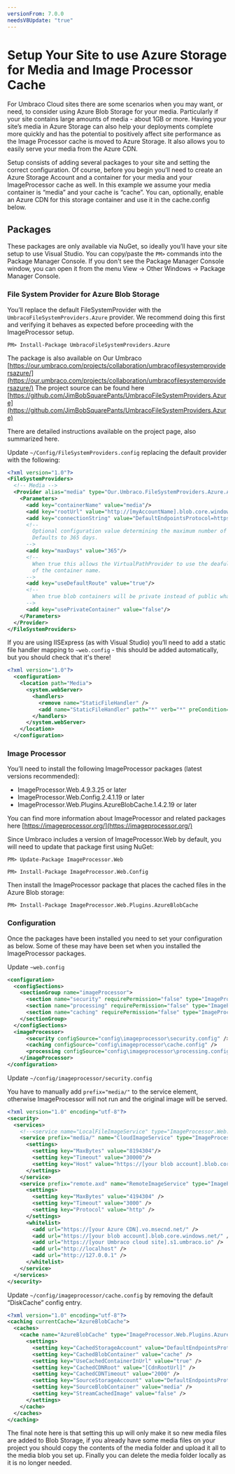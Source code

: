 ```yaml
---
versionFrom: 7.0.0
needsV8Update: "true"
---
```


# Setup Your Site to use Azure Storage for Media and Image Processor Cache
For Umbraco Cloud sites there are some scenarios when you may want, or need, to consider using Azure Blob Storage for your media.  Particularly if your site contains large amounts of media - about 1GB or more.  Having your site’s media in Azure Storage can also help your deployments complete more quickly and has the potential to positively affect site performance as the Image Processor cache is moved to Azure Storage.  It also allows you to easily serve your media from the Azure CDN.

Setup consists of adding several packages to your site and setting the correct configuration.  Of course, before you begin you’ll need to create an Azure Storage Account and a container for your media and your ImageProcessor cache as well.  In this example we assume your media container is “media” and your cache is “cache”.  You can, optionally, enable an Azure CDN for this storage container and use it in the cache.config below.	

## Packages

These packages are only available via NuGet, so ideally you’ll have your site setup to use Visual Studio. You can copy/paste the `PM>` commands into the Package Manager Console. If you don't see the Package Manager Console window, you can open it from the menu View -> Other Windows -> Package Manager Console.

### File System Provider for Azure Blob Storage

You’ll replace the default FileSystemProvider with the `UmbracoFileSystemProviders.Azure` provider.  We recommend doing this first and verifying it behaves as expected before proceeding with the ImageProcessor setup.

```PM> Install-Package UmbracoFileSystemProviders.Azure```

The package is also available on Our Umbraco [https://our.umbraco.com/projects/collaboration/umbracofilesystemprovidersazure/](https://our.umbraco.com/projects/collaboration/umbracofilesystemprovidersazure/)
The project source can be found here [https://github.com/JimBobSquarePants/UmbracoFileSystemProviders.Azure](https://github.com/JimBobSquarePants/UmbracoFileSystemProviders.Azure)

There are detailed instructions available on the project page, also summarized here.

Update `~/Config/FileSystemProviders.config` replacing the default provider with the following:
```xml
<?xml version="1.0"?>
<FileSystemProviders>
  <!-- Media -->
  <Provider alias="media" type="Our.Umbraco.FileSystemProviders.Azure.AzureBlobFileSystem, Our.Umbraco.FileSystemProviders.Azure">
    <Parameters>
      <add key="containerName" value="media"/>
      <add key="rootUrl" value="http://[myAccountName].blob.core.windows.net/"/>
      <add key="connectionString" value="DefaultEndpointsProtocol=https;AccountName=[myAccountName];AccountKey=[myAccountKey]"/>
      <!--
        Optional configuration value determining the maximum number of days to cache items in the browser.
        Defaults to 365 days.
      -->
      <add key="maxDays" value="365"/>
      <!--
        When true this allows the VirtualPathProvider to use the deafult "media" route prefix regardless 
        of the container name.
      -->
      <add key="useDefaultRoute" value="true"/>
      <!--
        When true blob containers will be private instead of public what means that you can't access the original blob file directly from its blob url.
      -->
      <add key="usePrivateContainer" value="false"/>
    </Parameters>
  </Provider>
</FileSystemProviders>
```
If you are using IISExpress (as with Visual Studio) you’ll need to add a static file handler mapping to `~web.config` - this should be added automatically, but you should check that it's there!
```xml
<?xml version="1.0"?>
  <configuration>
    <location path="Media">
      <system.webServer>
        <handlers>
          <remove name="StaticFileHandler" />
          <add name="StaticFileHandler" path="*" verb="*" preCondition="integratedMode" type="System.Web.StaticFileHandler" />
        </handlers>
      </system.webServer>
    </location>
  </configuration>
```

### Image Processor
You’ll need to install the following ImageProcessor packages (latest versions recommended):

* ImageProcessor.Web.4.9.3.25 or later
* ImageProcessor.Web.Config.2.4.1.19 or later
* ImageProcessor.Web.Plugins.AzureBlobCache.1.4.2.19 or later

You can find more information about ImageProcessor and related packages here [https://imageprocessor.org/](https://imageprocessor.org/)

Since Umbraco includes a version of ImageProcessor.Web by default, you will need to update that package first using NuGet:

```PM> Update-Package ImageProcessor.Web```

```PM> Install-Package ImageProcessor.Web.Config```

Then install the ImageProcessor package that places the cached files in the Azure Blob storage:

```PM> Install-Package ImageProcessor.Web.Plugins.AzureBlobCache```


### Configuration
Once the packages have been installed you need to set your configuration as below.  Some of these may have been set when you installed the ImageProcessor packages.

Update `~web.config`
```xml
<configuration>
  <configSections>  
    <sectionGroup name="imageProcessor">
      <section name="security" requirePermission="false" type="ImageProcessor.Web.Configuration.ImageSecuritySection, ImageProcessor.Web" />
      <section name="processing" requirePermission="false" type="ImageProcessor.Web.Configuration.ImageProcessingSection, ImageProcessor.Web" />
      <section name="caching" requirePermission="false" type="ImageProcessor.Web.Configuration.ImageCacheSection, ImageProcessor.Web" />
    </sectionGroup>
  </configSections>
  <imageProcessor>
      <security configSource="config\imageprocessor\security.config" />
      <caching configSource="config\imageprocessor\cache.config" />
      <processing configSource="config\imageprocessor\processing.config" />
    </imageProcessor>
</configuration>
```

Update `~/config/imageprocessor/security.config`

You have to manually add `prefix="media/"` to the service element, otherwise ImageProcessor will not run and the original image will be served.
```xml
<?xml version="1.0" encoding="utf-8"?>
<security>
  <services>
    <!--<service name="LocalFileImageService" type="ImageProcessor.Web.Services.LocalFileImageService, ImageProcessor.Web" />-->
    <service prefix="media/" name="CloudImageService" type="ImageProcessor.Web.Services.CloudImageService, ImageProcessor.Web">
      <settings>
        <setting key="MaxBytes" value="8194304"/>
        <setting key="Timeout" value="30000"/>
        <setting key="Host" value="https://[your blob account].blob.core.windows.net/media"/>
      </settings>
    </service>
    <service prefix="remote.axd" name="RemoteImageService" type="ImageProcessor.Web.Services.RemoteImageService, ImageProcessor.Web">
      <settings>
        <setting key="MaxBytes" value="4194304" />
        <setting key="Timeout" value="3000" />
        <setting key="Protocol" value="http" />
      </settings>
      <whitelist>
        <add url="https://[your Azure CDN].vo.msecnd.net/" />
        <add url="https://[your blob account].blob.core.windows.net/" />
        <add url="https://[your Umbraco cloud site].s1.umbraco.io" />
        <add url="http://localhost" />
        <add url="http://127.0.0.1" />
      </whitelist>
    </service>
  </services>
</security>
```

Update `~/config/imageprocessor/cache.config` by removing the default “DiskCache” config entry.
```xml
<?xml version="1.0" encoding="utf-8"?>
<caching currentCache="AzureBlobCache">
  <caches>
    <cache name="AzureBlobCache" type="ImageProcessor.Web.Plugins.AzureBlobCache.AzureBlobCache, ImageProcessor.Web.Plugins.AzureBlobCache" maxDays="365" memoryMaxMinutes="60" browserMaxDays="7">
      <settings>
        <setting key="CachedStorageAccount" value="DefaultEndpointsProtocol=https;AccountName=[myAccountName];AccountKey=[myAccountKey]" />
        <setting key="CachedBlobContainer" value="cache" />
        <setting key="UseCachedContainerInUrl" value="true" />
        <setting key="CachedCDNRoot" value="[CdnRootUrl]" />
        <setting key="CachedCDNTimeout" value="2000" />
        <setting key="SourceStorageAccount" value="DefaultEndpointsProtocol=https;AccountName=[myAccountName];AccountKey=[myAccountKey]" />
        <setting key="SourceBlobContainer" value="media" />
        <setting key="StreamCachedImage" value="false" />
      </settings>
    </cache>
  </caches>
</caching>
```
The final note here is that setting this up will only make it so new media files are added to Blob Storage, if you already have some media files on your project you should copy the contents of the media folder and upload it all to the media blob you set up. Finally you can delete the media folder locally as it is no longer needed. 